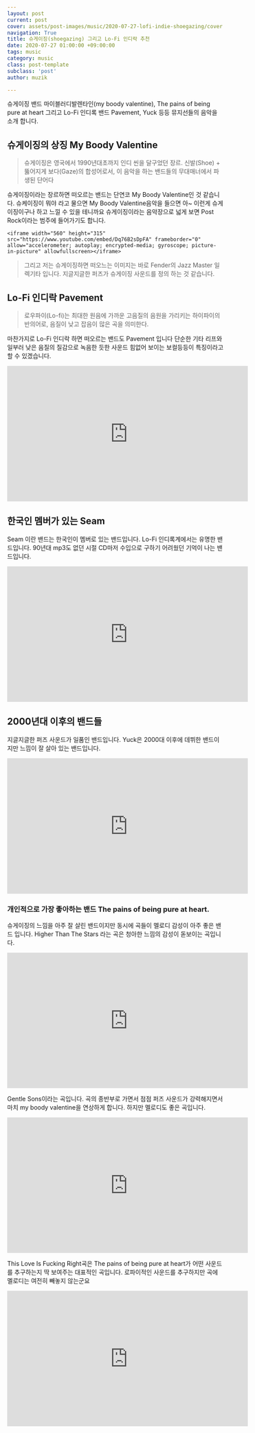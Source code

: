 ```yaml
---
layout: post
current: post
cover: assets/post-images/music/2020-07-27-lofi-indie-shoegazing/cover.jpg
navigation: True
title: 슈게이징(shoegazing) 그리고 Lo-Fi 인디락 추천
date: 2020-07-27 01:00:00 +09:00:00
tags: music
category: music
class: post-template
subclass: 'post'
author: muzik

---
```


슈게이징 밴드 마이블러디발렌타인(my boody valentine), The pains of being pure at heart 그리고 Lo-Fi 인디록 밴드
Pavement, Yuck 등등 뮤지선들의 음악을 소개 합니다.

## 슈게이징의 상징 My Boody Valentine
> 슈게이징은 영국에서 1990년대초까지 인디 씬을 달구었던 장르. 신발(Shoe) + 뚫어지게 보다(Gaze)의 합성어로서, 이 음악을 하는 밴드들의 무대매너에서 파생된 단어다

슈게이징이라는 장르하면 떠오르는 밴드는 단연코 My Boody Valentine인 것 같습니다. 슈케이징이 뭐야 라고 물으면 My Boody Valentine음악을
들으면 아~ 이런게 슈게이징이구나 하고 느낄 수 있을 테니까요 슈게이징이라는 음악장으로 넓게 보면 Post Rock이라는 범주에 들어가기도 합니다.

    <iframe width="560" height="315" src="https://www.youtube.com/embed/Dq76B2sDpFA" frameborder="0" allow="accelerometer; autoplay; encrypted-media; gyroscope; picture-in-picture" allowfullscreen></iframe>

> 그리고 저는 슈게이징하면 떠오느는 이미지는 바로 Fender의 Jazz Master 일렉기타 입니다. 지글지글한 퍼즈가 슈게이징 사운드를 정의 하는 것 같습니다.

## Lo-Fi 인디락 Pavement
> 로우파이(Lo-fi)는 최대한 원음에 가까운 고음질의 음원을 가리키는 하이파이의 반의어로, 음질이 낮고 잡음이 많은 곡을 의미한다.  

마찬가지로 Lo-Fi 인디락 하면 떠오르는 밴드도 Pavement 입니다 단순한 기타 리프와 일부러 낮은 음질의 질감으로 녹음한 듯한 사운드 힘없어 보이는
보컬등등이 특징이라고 할 수 있겠습니다. 
<iframe width="560" height="315" src="https://www.youtube.com/embed/QTTgpTeb0Z8" frameborder="0" allow="accelerometer; autoplay; encrypted-media; gyroscope; picture-in-picture" allowfullscreen></iframe>


## 한국인 멤버가 있는 Seam
Seam 이란 밴드는 한국인이 멤버로 있는 밴드입니다. Lo-Fi 인디록계에서는 유명한 밴드입니다. 90년대 mp3도 없던 시절 CD마저 수입으로 구하기 어려웠던 기억이 나는 밴드입니다.
<iframe width="560" height="315" src="https://www.youtube.com/embed/Kt59SP1zIvA" frameborder="0" allow="accelerometer; autoplay; encrypted-media; gyroscope; picture-in-picture" allowfullscreen></iframe>

## 2000년대 이후의 밴드들
지글지글한 퍼즈 사운드가 일품인 밴드입니다. Yuck은 2000대 이후에 데뷔한 밴드이지만 느낌이 잘 살아 있는 밴드입니다.

<iframe width="560" height="315" src="https://www.youtube.com/embed/eoUvWiko27A" frameborder="0" allow="accelerometer; autoplay; encrypted-media; gyroscope; picture-in-picture" allowfullscreen></iframe>


### 개인적으로 가장 좋아하는 밴드 The pains of being pure at heart.
슈게이징의 느낌을 아주 잘 살린 밴드이지만 동시에 곡들이 멜로디 감성이 아주 좋은 밴드 입니다. Higher Than The Stars 라는 곡은 청아한 느낌의 감성이 돋보이는 곡입니다.
<iframe width="560" height="315" src="https://www.youtube.com/embed/I4yhyNgr0jo" frameborder="0" allow="accelerometer; autoplay; encrypted-media; gyroscope; picture-in-picture" allowfullscreen></iframe>


Gentle Sons이라는 곡입니다. 곡의 종반부로 가면서 점점 퍼즈 사운드가 강력해지면서 마치 my boody valentine을 연상하게 합니다.
하지만 멜로디도 좋은 곡입니다.
<iframe width="560" height="315" src="https://www.youtube.com/embed/IBRiKAWYPpg" frameborder="0" allow="accelerometer; autoplay; encrypted-media; gyroscope; picture-in-picture" allowfullscreen></iframe>


This Love Is Fucking Right곡은 The pains of being pure at heart가 어떤 사운드를 추구하는지 딱 보여주는 대표적인 곡입니다.
로파이적인 사운드를 추구하지만 곡에 멜로디는 여전히 빼놓지 않는군요
<iframe width="560" height="315" src="https://www.youtube.com/embed/NypJm7mQLGw" frameborder="0" allow="accelerometer; autoplay; encrypted-media; gyroscope; picture-in-picture" allowfullscreen></iframe>


